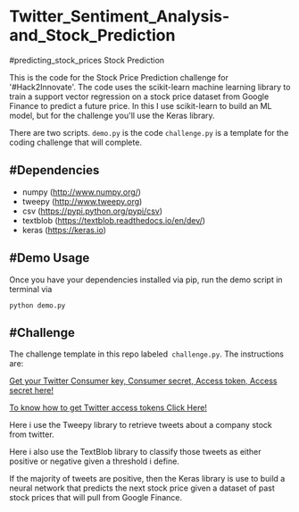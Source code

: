 # Twitter_Sentiment_Analysis-and_Stock_Prediction
#predicting_stock_prices Stock Prediction

This is the code for the Stock Price Prediction challenge for '#Hack2Innovate'. The code uses the scikit-learn machine learning library to train a support vector regression on a stock price dataset from Google Finance to predict a future price. In this I use scikit-learn to build an ML model, but for the challenge you'll use the Keras library.


There are two scripts. ```demo.py``` is the code ```challenge.py``` is a template for the coding challenge that will complete.

**#Dependencies**
---

* numpy (http://www.numpy.org/)
* tweepy (http://www.tweepy.org)
* csv (https://pypi.python.org/pypi/csv)
* textblob (https://textblob.readthedocs.io/en/dev/)
* keras (https://keras.io)

**#Demo Usage**
---

Once you have your dependencies installed via pip, run the demo script in terminal via

```python demo.py```


**#Challenge**
---

The challenge template in this repo labeled``` challenge.py```. The instructions are:

[Get your Twitter Consumer key, Consumer secret, Access token, Access secret here!](https://apps.twitter.com/)

[To know how to get Twitter access tokens Click Here!](https://developer.twitter.com/en/docs/basics/authentication/overview)

Here i use the Tweepy library to retrieve tweets about a company stock from twitter.

Here i also use the TextBlob library to classify those tweets as either positive or negative given a threshold i define.

If the majority of tweets are positive, then the Keras library is use to build a neural network that predicts the next stock price given a dataset of past stock prices that will pull from Google Finance. 


